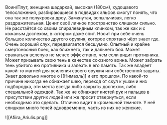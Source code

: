 Воин/Плут, женщина шадаркай, высокая (180см), худощавого телосложения, разбирающиеся в подвидах эльфов смогут понять, что она так же полукровка дроу.
Замкнутая, вспыльчивая, легко раздражительная. Ценит своё личное пространство слишком сильно.
Не расстаётся со своим спиралевидным клинком, так же как и с кожаным доспехом, в котором даже спит. Носит при себе очень большое количество другого оружия, которое спрятано чёрт знает где. 
Очень хороший слух, передвигается бесшумно.
Опытный и крайне смертоносный боец, как ближнего, так и дальнего боя. Может сражаться вслепую не менее эффективно, чем если видит противника. Может призывать свою тень в качестве союзного воина. Может забрать тень убитого ею противника и залезть в его память.
Так же владеет какой-то магией для усиления своего оружия или собственной защиты.
Знает довольно многое о [[Нимаэль]] и его прошлом.
По какой-то причине никогда не обнажает шею, переход от скул к ушам и низ подбородка, эти места всегда либо закрыты доспехом, либо специальной одеждой. Так же не обнажает кистей рук и пальцев в присутствии других людей или же просит отвернуться, если необходимо это сделать.
Отлично видит в кромешной темноте. 
У неё слишком много теней одновременно, часть из них не женские. 

![[Afiira_Ariulis.png]]
